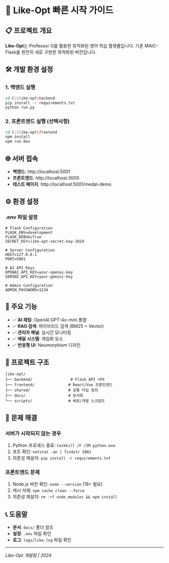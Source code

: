 # 🚀 Like-Opt 빠른 시작 가이드

## 📋 **프로젝트 개요**

**Like-Opt**는 Professor G를 활용한 최적화된 영어 학습 플랫폼입니다.
기존 MAIC-Flask를 완전히 새로 구현한 최적화된 버전입니다.

## 🛠️ **개발 환경 설정**

### **1. 백엔드 실행**
```bash
cd C:\like-opt\backend
pip install -r requirements.txt
python run.py
```

### **2. 프론트엔드 실행** (선택사항)
```bash
cd C:\like-opt\frontend
npm install
npm run dev
```

## 🌐 **서버 접속**

- **백엔드**: http://localhost:5001
- **프론트엔드**: http://localhost:3000
- **테스트 페이지**: http://localhost:5001/medal-demo

## ⚙️ **환경 설정**

### **.env 파일 설정**
```env
# Flask Configuration
FLASK_ENV=development
FLASK_DEBUG=True
SECRET_KEY=like-opt-secret-key-2024

# Server Configuration
HOST=127.0.0.1
PORT=5001

# AI API Keys
OPENAI_API_KEY=your-openai-key
GEMINI_API_KEY=your-gemini-key

# Admin Configuration
ADMIN_PASSWORD=1234
```

## 🎯 **주요 기능**

- ✅ **AI 채팅**: OpenAI GPT-4o-mini 통합
- ✅ **RAG 검색**: 하이브리드 검색 (BM25 + Vector)
- ✅ **관리자 패널**: 실시간 모니터링
- ✅ **메달 시스템**: 게임화 요소
- ✅ **반응형 UI**: Neumorphism 디자인

## 📁 **프로젝트 구조**

```
like-opt/
├── backend/                 # Flask API 서버
├── frontend/               # React/Vue 프론트엔드
├── shared/                 # 공통 타입 정의
├── docs/                   # 문서화
└── scripts/                # 배포/개발 스크립트
```

## 🔧 **문제 해결**

### **서버가 시작되지 않는 경우**
1. Python 프로세스 종료: `taskkill /F /IM python.exe`
2. 포트 확인: `netstat -an | findstr 5001`
3. 의존성 재설치: `pip install -r requirements.txt`

### **프론트엔드 문제**
1. Node.js 버전 확인: `node --version` (18+ 필요)
2. 캐시 삭제: `npm cache clean --force`
3. 의존성 재설치: `rm -rf node_modules && npm install`

## 📞 **도움말**

- **문서**: `docs/` 폴더 참조
- **설정**: `.env` 파일 확인
- **로그**: `logs/like.log` 파일 확인

---

*Like-Opt 개발팀 | 2024*
